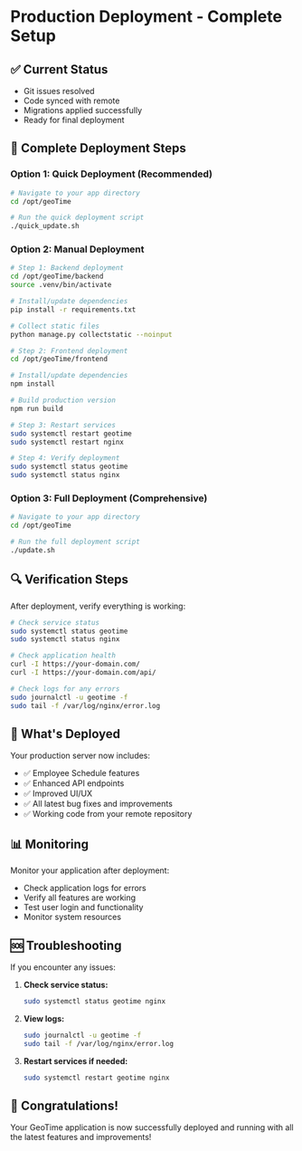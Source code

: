# Production Deployment - Complete Setup

## ✅ Current Status
- Git issues resolved
- Code synced with remote
- Migrations applied successfully
- Ready for final deployment

## 🚀 Complete Deployment Steps

### Option 1: Quick Deployment (Recommended)

```bash
# Navigate to your app directory
cd /opt/geoTime

# Run the quick deployment script
./quick_update.sh
```

### Option 2: Manual Deployment

```bash
# Step 1: Backend deployment
cd /opt/geoTime/backend
source .venv/bin/activate

# Install/update dependencies
pip install -r requirements.txt

# Collect static files
python manage.py collectstatic --noinput

# Step 2: Frontend deployment
cd /opt/geoTime/frontend

# Install/update dependencies
npm install

# Build production version
npm run build

# Step 3: Restart services
sudo systemctl restart geotime
sudo systemctl restart nginx

# Step 4: Verify deployment
sudo systemctl status geotime
sudo systemctl status nginx
```

### Option 3: Full Deployment (Comprehensive)

```bash
# Navigate to your app directory
cd /opt/geoTime

# Run the full deployment script
./update.sh
```

## 🔍 Verification Steps

After deployment, verify everything is working:

```bash
# Check service status
sudo systemctl status geotime
sudo systemctl status nginx

# Check application health
curl -I https://your-domain.com/
curl -I https://your-domain.com/api/

# Check logs for any errors
sudo journalctl -u geotime -f
sudo tail -f /var/log/nginx/error.log
```

## 🎯 What's Deployed

Your production server now includes:
- ✅ Employee Schedule features
- ✅ Enhanced API endpoints
- ✅ Improved UI/UX
- ✅ All latest bug fixes and improvements
- ✅ Working code from your remote repository

## 📊 Monitoring

Monitor your application after deployment:
- Check application logs for errors
- Verify all features are working
- Test user login and functionality
- Monitor system resources

## 🆘 Troubleshooting

If you encounter any issues:

1. **Check service status:**
   ```bash
   sudo systemctl status geotime nginx
   ```

2. **View logs:**
   ```bash
   sudo journalctl -u geotime -f
   sudo tail -f /var/log/nginx/error.log
   ```

3. **Restart services if needed:**
   ```bash
   sudo systemctl restart geotime nginx
   ```

## 🎉 Congratulations!

Your GeoTime application is now successfully deployed and running with all the latest features and improvements!
